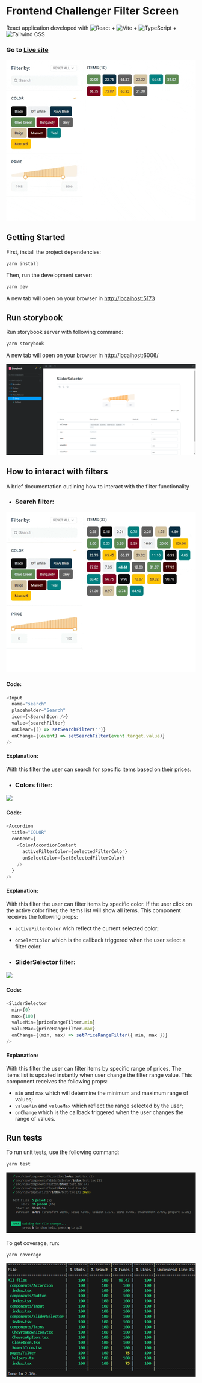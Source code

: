 # Frontend Challenger Filter Screen

React application developed with ![React](https://img.shields.io/badge/-React-05122A?style=flat&logo=react) + ![Vite](https://img.shields.io/badge/-Vite-05122A?style=flat&logo=vite) + ![TypeScript](https://img.shields.io/badge/-Typescript-05122A?style=flat&logo=typescript) + ![Tailwind CSS](https://img.shields.io/badge/-Tailwind%20CSS-05122A?style=flat&logo=tailwind-css)

### Go to [Live site](https://promo-movies.netlify.app)

![](public/app-presentation.gif)

## Getting Started

First, install the project dependencies:

```bash
yarn install
```

Then, run the development server:

```bash
yarn dev
```

A new tab will open on your browser in [http://localhost:5173](http://localhost:5173)

## Run storybook

Run storybook server with following command:

```bash
yarn storybook
```

A new tab will open on your browser in [http://localhost:6006/](http://localhost:6006/)

![](public/app-presentation-storybook.png)

## How to interact with filters

A brief documentation outlining how to interact with the filter functionality

- ### Search filter:

![](public/app-presentation-search-filter.gif)

#### Code:

```js
<Input
  name="search"
  placeholder="Search"
  icon={<SearchIcon />}
  value={searchFilter}
  onClear={() => setSearchFilter('')}
  onChange={(event) => setSearchFilter(event.target.value)}
/>
```

#### Explanation:

With this filter the user can search for specific items based on their prices.

- ### Colors filter:

![](public/app-presentation-colors-filter.gif)

#### Code:

```js
<Accordion
  title="COLOR"
  content={
    <ColorAccordionContent
      activeFilterColor={selectedFilterColor}
      onSelectColor={setSelectedFilterColor}
    />
  }
/>
```

#### Explanation:

With this filter the user can filter items by specific color. If the user click on the active color filter, the items list will show all items. This component receives the following props:

- `activeFilterColor` wich reflect the current selected color;
- `onSelectColor` which is the callback triggered when the user select a filter color.

- ### SliderSelector filter:

![](public/app-presentation-slider-selector-filter.gif)

#### Code:

```js
<SliderSelector
  min={0}
  max={100}
  valueMin={priceRangeFilter.min}
  valueMax={priceRangeFilter.max}
  onChange={(min, max) => setPriceRangeFilter({ min, max })}
/>
```

#### Explanation:

With this filter the user can filter items by specific range of prices. The items list is updated instantly when user change the filter range value. This component receives the following props:

- `min` and `max` which will determine the minimum and maximum range of values;
- `valueMin` and `valueMax` which reflect the range selected by the user;
- `onChange` which is the callback triggered when the user changes the range of values.

## Run tests

To run unit tests, use the following command:

```bash
yarn test
```

![](public/app-presentation-tests.png)

To get coverage, run:

```bash
yarn coverage
```

![](public/app-presentation-tests-coverage.png)
